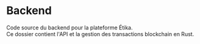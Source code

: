 # Backend  
Code source du backend pour la plateforme Étika.  
Ce dossier contient l'API et la gestion des transactions blockchain en Rust.
